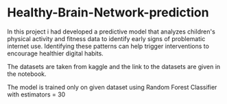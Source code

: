 # Healthy-Brain-Network-prediction

In this project i had developed a predictive model that analyzes children's physical activity and fitness data to identify early signs of problematic internet use. Identifying these patterns can help trigger interventions to encourage healthier digital habits.

The datasets are taken from kaggle and the link to the datasets are given in the notebook.

The model is trained only on given dataset using Random Forest Classifier with estimators = 30

